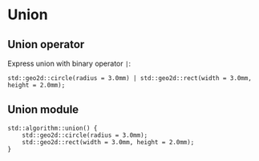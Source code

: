 # Union

## Union operator

Express union with binary operator `|`:

```µcad,union.operator
std::geo2d::circle(radius = 3.0mm) | std::geo2d::rect(width = 3.0mm, height = 2.0mm);
```

## Union module

```µcad,union.module
std::algorithm::union() {
    std::geo2d::circle(radius = 3.0mm);
    std::geo2d::rect(width = 3.0mm, height = 2.0mm);
}
```
